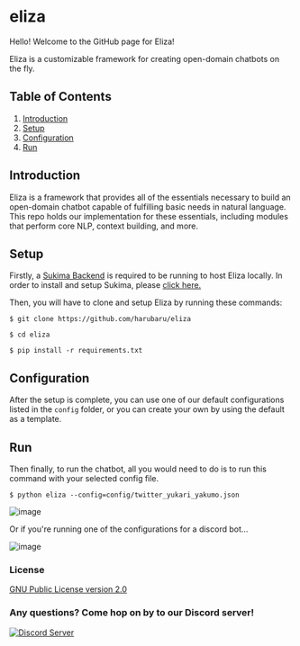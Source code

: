 # eliza

Hello! Welcome to the GitHub page for Eliza!

Eliza is a customizable framework for creating open-domain chatbots on the fly.


## Table of Contents

1. [Introduction](#introduction)
2. [Setup](#setup)
3. [Configuration](#configuration)
4. [Run](#run)

## Introduction

Eliza is a framework that provides all of the essentials necessary to build an open-domain chatbot capable of fulfilling basic needs in natural language. This repo holds our implementation for these essentials, including modules that perform core NLP, context building, and more.

## Setup

Firstly, a [Sukima Backend](https://github.com/hitomi-team/sukima) is required to be running to host Eliza locally. In order to install and setup Sukima, please [click here.](https://github.com/hitomi-team/sukima/wiki/Setup)

Then, you will have to clone and setup Eliza by running these commands:

``$ git clone https://github.com/harubaru/eliza``

``$ cd eliza``

``$ pip install -r requirements.txt``

## Configuration

After the setup is complete, you can use one of our default configurations listed in the ``config`` folder, or you can create your own by using the default as a template.

## Run

Then finally, to run the chatbot, all you would need to do is to run this command with your selected config file.

``$ python eliza --config=config/twitter_yukari_yakumo.json``

![image](https://user-images.githubusercontent.com/26317155/157097205-032cd4c3-008b-4d32-97f5-2b480d7530ca.png)

Or if you're running one of the configurations for a discord bot...

![image](https://user-images.githubusercontent.com/26317155/158450037-7d61a010-0a54-4757-9b60-e7bc1a2bcc20.png)


### License
[GNU Public License version 2.0](LICENSE)

### Any questions? Come hop on by to our Discord server!

[![Discord Server](https://discordapp.com/api/guilds/930499730843250783/widget.png?style=banner2)](https://discord.gg/Sx6Spmsgx7)
